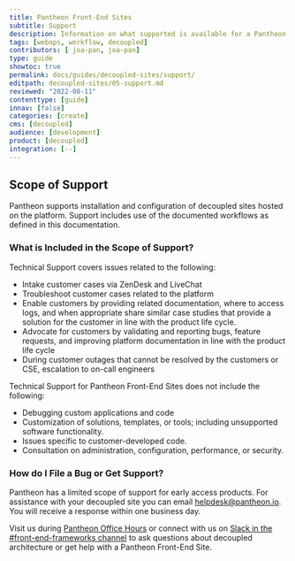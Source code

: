 ```yaml
---
title: Pantheon Front-End Sites
subtitle: Support
description: Information on what supported is available for a Pantheon Front-End Site.
tags: [webops, workflow, decoupled]
contributors: [ joa-pan, joa-pan]
type: guide
showtoc: true
permalink: docs/guides/decoupled-sites/support/
editpath: decoupled-sites/05-support.md
reviewed: "2022-08-11"
contenttype: [guide]
innav: [false]
categories: [create]
cms: [decoupled]
audience: [development]
product: [decoupled]
integration: [--]
---
```


## Scope of Support

Pantheon supports installation and configuration of decoupled sites hosted on the platform. Support includes use of the documented workflows as defined in this documentation. 

### What is Included in the Scope of Support?

Technical Support covers issues related to the following:

* Intake customer cases via ZenDesk and LiveChat
* Troubleshoot customer cases related to the platform
* Enable customers by providing related documentation, where to access logs, and when appropriate share similar case studies that provide a solution for the customer in line with the product life cycle.
* Advocate for customers by validating and reporting bugs, feature requests, and improving platform documentation in line with the product life cycle
* During customer outages that cannot be resolved by the customers or CSE, escalation to on-call engineers


Technical Support for Pantheon Front-End Sites does not include the following:

* Debugging custom applications and code
* Customization of solutions, templates, or tools; including unsupported software functionality.
* Issues specific to customer-developed code.
* Consultation on administration, configuration, performance, or security.


### How do I File a Bug or Get Support?

Pantheon has a limited scope of support for early access products. For assistance with your decoupled site you can email helpdesk@pantheon.io. You will receive a response within one business day.

Visit us during [Pantheon Office Hours](https://pantheon.io/developers/office-hours) or connect with us on [Slack in the #front-end-frameworks channel](https://pantheon-community.slack.com/archives/C01DXGMFZFB/p1660599669269709) to ask questions about decoupled architecture or get help with a Pantheon Front-End Site.

